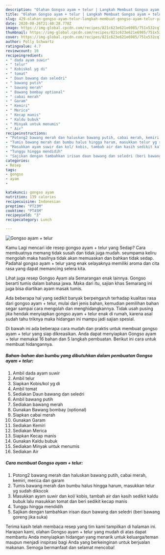 ```yaml
---
description: "Olahan Gongso ayam + telur | Langkah Membuat Gongso ayam + telur Yang Menggugah Selera"
title: "Olahan Gongso ayam + telur | Langkah Membuat Gongso ayam + telur Yang Menggugah Selera"
slug: 429-olahan-gongso-ayam-telur-langkah-membuat-gongso-ayam-telur-yang-menggugah-selera
date: 2020-08-26T21:40:28.778Z
image: https://img-global.cpcdn.com/recipes/821c623e621e6985/751x532cq70/gongso-ayam-telur-foto-resep-utama.jpg
thumbnail: https://img-global.cpcdn.com/recipes/821c623e621e6985/751x532cq70/gongso-ayam-telur-foto-resep-utama.jpg
cover: https://img-global.cpcdn.com/recipes/821c623e621e6985/751x532cq70/gongso-ayam-telur-foto-resep-utama.jpg
author: Polly Schwartz
ratingvalue: 4.7
reviewcount: 10
recipeingredient:
- " dada ayam suwir"
- " telur"
- " Kobiskol yg di"
- " tomat"
- " Daun bawang dan seledri"
- " bawang putih"
- " bawang merah"
- " Bawang bombay optional"
- " cabai merah"
- " Garam"
- " Kemiri"
- " Merica"
- " Kecap manis"
- " Kaldu bubuk"
- " Minyak untuk menumis"
- " Air"
recipeinstructions:
- "Potong2 bawang merah dan haluskan bawang putih, cabai merah, kemiri, merica dan garam"
- "Tumis bawang merah dan bumbu halus hingga harum, masukkan telur yg sudah dikocok"
- "Masukkan ayam suwir dan kol/ kobis, tambah air dan kasih sedikit kaldu bubuk lalu masukkan tomat dan beri sedikit kecap manis"
- "Tunggu hingga mendidih"
- "Sajikan dengan tambahkan irisan daun bawang dan seledri (beri bawang goreng jika suka)"
categories:
- Resep
tags:
- gongso
- ayam
- 

katakunci: gongso ayam  
nutrition: 139 calories
recipecuisine: Indonesian
preptime: "PT23M"
cooktime: "PT45M"
recipeyield: "3"
recipecategory: Lunch

---
```



![Gongso ayam + telur](https://img-global.cpcdn.com/recipes/821c623e621e6985/751x532cq70/gongso-ayam-telur-foto-resep-utama.jpg)

Kamu Lagi mencari ide resep gongso ayam + telur yang Sedap? Cara membuatnya memang tidak susah dan tidak juga mudah. seumpama keliru mengolah maka hasilnya tidak akan memuaskan dan bahkan tidak sedap. Padahal gongso ayam + telur yang enak selayaknya memiliki aroma dan cita rasa yang dapat memancing selera kita.

Lihat juga resep Gongso Ayam ala Semarangan enak lainnya. Gongso berarti tumis dalam bahasa jawa. Maka dari itu, sajian khas Semarang ini juga bisa diartikan ayam masak tumis.

Ada beberapa hal yang sedikit banyak berpengaruh terhadap kualitas rasa dari gongso ayam + telur, mulai dari jenis bahan, kemudian pemilihan bahan segar sampai cara mengolah dan menghidangkannya. Tidak usah pusing jika hendak menyiapkan gongso ayam + telur enak di rumah, karena asal sudah tahu triknya maka hidangan ini mampu jadi sajian spesial.


Di bawah ini ada beberapa cara mudah dan praktis untuk membuat gongso ayam + telur yang siap dikreasikan. Anda dapat menyiapkan Gongso ayam + telur memakai 16 bahan dan 5 langkah pembuatan. Berikut ini cara untuk membuat hidangannya.

<!--inarticleads1-->

##### Bahan-bahan dan bumbu yang dibutuhkan dalam pembuatan Gongso ayam + telur:

1. Ambil  dada ayam suwir
1. Ambil  telur
1. Siapkan  Kobis/kol yg di
1. Ambil  tomat
1. Sediakan  Daun bawang dan seledri
1. Ambil  bawang putih
1. Sediakan  bawang merah
1. Gunakan  Bawang bombay (optional)
1. Siapkan  cabai merah
1. Gunakan  Garam
1. Sediakan  Kemiri
1. Sediakan  Merica
1. Siapkan  Kecap manis
1. Gunakan  Kaldu bubuk
1. Sediakan  Minyak untuk menumis
1. Sediakan  Air




<!--inarticleads2-->

##### Cara membuat Gongso ayam + telur:

1. Potong2 bawang merah dan haluskan bawang putih, cabai merah, kemiri, merica dan garam
1. Tumis bawang merah dan bumbu halus hingga harum, masukkan telur yg sudah dikocok
1. Masukkan ayam suwir dan kol/ kobis, tambah air dan kasih sedikit kaldu bubuk lalu masukkan tomat dan beri sedikit kecap manis
1. Tunggu hingga mendidih
1. Sajikan dengan tambahkan irisan daun bawang dan seledri (beri bawang goreng jika suka)




Terima kasih telah membaca resep yang tim kami tampilkan di halaman ini. Harapan kami, olahan Gongso ayam + telur yang mudah di atas dapat membantu Anda menyiapkan hidangan yang menarik untuk keluarga/teman maupun menjadi inspirasi bagi Anda yang berkeinginan untuk berjualan makanan. Semoga bermanfaat dan selamat mencoba!
